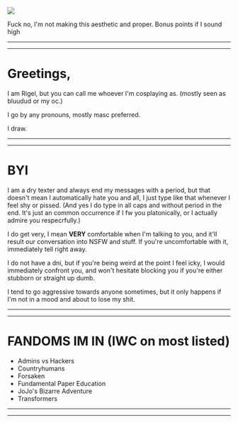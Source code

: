 ![](https://komarev.com/ghpvc/?username=phyooma&color=blue)

Fuck no, I'm not making this aesthetic and proper. Bonus points if I sound high

***
***

# Greetings,

I am Rigel, but you can call me whoever I'm cosplaying as. (mostly seen as bluudud or my oc.)

I go by any pronouns, mostly masc preferred.

I draw.

***
***

# BYI

I am a dry texter and always end my messages with a period, but that doesn't mean I automatically hate you and all, I just type like that whenever I feel shy or pissed.
(And yes I do type in all caps and without period in the end. It's just an common occurrence if I fw you platonically, or I actually admire you respecrfully.)

I do get very, I mean **VERY** comfortable when I'm talking to you, and it'll result our conversation into NSFW and stuff. If you're uncomfortable with it, immediately tell right away.

I do not have a dni, but if you're being weird at the point I feel icky, I would immediately confront you, and won't hesitate blocking you if you're either stubborn or straight up dumb.

I tend to go aggressive towards anyone sometimes, but it only happens if I'm not in a mood and about to lose my shit.

***
***

# FANDOMS IM IN (IWC on most listed)

- Admins vs Hackers
- Countryhumans
- Forsaken
- Fundamental Paper Education
- JoJo's Bizarre Adventure
- Transformers

***
***
